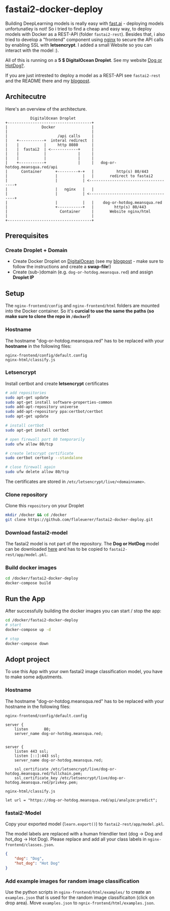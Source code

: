 # fastai2-docker-deploy

Building DeepLearning models is really easy with [fast.ai](https://www.fast.ai) - deploying models unfortunatley is not! So i tried to find a cheap and easy way, to deploy models with Docker as a REST-API (folder `fastai2-rest`). Besides that, i also tried to develop a "frontend" component using [nginx](https://www.nginx.com) to secure the API calls by enabling SSL with **letsencrypt**. I added a small Website so you can interact with the model :). 

All of this is running on a **5 $ DigitalOcean Droplet**. See my website [Dog or HotDog?](https://dog-or-hotdog.meansqua.red/).

If you are just intrested to deploy a model as a REST-API see `fastai2-rest` and the README there and my [blogpost](https://floleuerer.github.io/2020/04/26/deploy-digitalocean.html). 

## Architecutre

Here's an overview of the architecture.

```
           DigitalOcean Droplet
+-------------------------------------+
|               Docker                |
|                                     |
|                      /api calls     |
|    +-----------+  interal redirect  |
|    |           |     http 8080      |
|    |  fastai2  | <------------+     |
|    |           |              |     |
|    |           |              |     |
|    +-----------+              |     |   dog-or-hotdog.meansqua.red/api
|      Container      +---------+-+   |          http(s) 80/443
|                     |           |   |       redirect to fastai2
|                     |           | <-------------------------------------+
|                     |   nginx   |   |
|                     |           | <-------------------------------------+
|                     |           |   |    dog-or-hotdog.meansqua.red
|                     +-----------+   |         http(s) 80/443
|                       Container     |       Website nginx/html
|                                     |
+-------------------------------------+
```

## Prerequisites

### Create Droplet + Domain
- Create Docker Droplet on [DigitalOcean](https://www.digitaloceam.com) (see my [blogpost](https://floleuerer.github.io/2020/04/26/deploy-digitalocean.html) - make sure to follow the instructions and create a **swap-file**!)
- Create (sub-)domain (e.g. `dog-or-hotdog.meansqua.red`) and assign **Droplet IP**

## Setup 

The `nginx-frontend/config` and `nginx-frontend/html` folders are mounted into the Docker container. So it's **curcial to use the same the paths (so make sure to clone the repo in `/docker`)!** 

### Hostname
The hostname "dog-or-hotdog.meansqua.red" has to be replaced with your **hostname** in the following files:
```
nginx-frontend/config/default.config
nginx-html/classify.js
```

### Letsencrypt

Install certbot and create **letsencrypt** certificates
```bash
# add repositories
sudo apt-get update
sudo apt-get install software-properties-common
sudo add-apt-repository universe
sudo add-apt-repository ppa:certbot/certbot
sudo apt-get update

# install certbot
sudo apt-get install certbot

# open firewall port 80 temporarily
sudo ufw allow 80/tcp

# create letscrypt certificate
sudo certbot certonly --standalone

# close firewall again
sudo ufw delete allow 80/tcp
```
The certificates are stored in `/etc/letsencrypt/live/<domainname>`.

### Clone repository

Clone this `repository` on your Droplet
```bash
mkdir /docker && cd /docker
git clone https://github.com/floleuerer/fastai2-docker-deploy.git
```

### Download fastai2-model

The fastai2 model is not part of the repository. The **Dog or HotDog** model can be downloaded [here](https://www.meansqua.red/files/model.pkl) and has to be copied to `fastai2-rest/app/model.pkl`.

### Build docker images

```bash
cd /docker/fastai2-docker-deploy
docker-compose build
```

## Run the App

After successfully building the docker images you can start / stop the app:
```bash
cd /docker/fastai2-docker-deploy
# start
docker-compose up -d

# stop
docker-compose down
```


## Adopt project 

To use this App with your own fastai2 image classification model, you have to make some adjustments.

### Hostname
The hostname "dog-or-hotdog.meansqua.red" has to be replaced with your hostname in the following files:

`nginx-frontend/config/default.config`
```
server {
    listen       80;
    server_name dog-or-hotdog.meansqua.red;


server {
    listen 443 ssl;
    listen [::]:443 ssl;
    server_name dog-or-hotdog.meansqua.red;

    ssl_certificate /etc/letsencrypt/live/dog-or-hotdog.meansqua.red/fullchain.pem;
    ssl_certificate_key /etc/letsencrypt/live/dog-or-hotdog.meansqua.red/privkey.pem;
```

`nginx-html/classify.js`
```
let url = "https://dog-or-hotdog.meansqua.red/api/analyze:predict";
```

### fastai2-Model

Copy your exported model (`learn.export()`) to `fastai2-rest/app/model.pkl`.

The model labels are replaced with a human friendlier text (dog -> Dog and hot_dog -> Hot Dog). Please replace and add all your class labels in `nginx-frontend/classes.json`.

```json
{
    "dog": "Dog", 
    "hot_dog": "Hot Dog"
}
```

### Add example images for random image classification
Use the python scripts in `nginx-frontend/html/examples/` to create an `examples.json` that is used for the random image classificaiton (click on drop area). 
Move `examples.json` to `ngnix-frontend/html/examples.json`.


